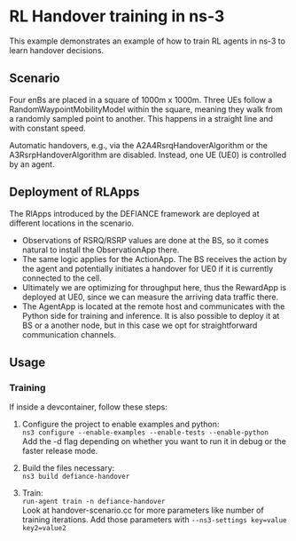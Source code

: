 # RL Handover training in ns-3

This example demonstrates an example of how to train RL agents in ns-3 to learn handover decisions.

## Scenario

Four enBs are placed in a square of 1000m x 1000m. Three UEs follow a RandomWaypointMobilityModel within the square, meaning they walk from a randomly sampled point to another. This happens in a straight line and with constant speed.

Automatic handovers, e.g., via the A2A4RsrqHandoverAlgorithm or the A3RsrpHandoverAlgorithm are disabled. Instead, one UE (UE0) is controlled by an agent.

## Deployment of RLApps

The RlApps introduced by the DEFIANCE framework are deployed at different locations in the scenario.
- Observations of RSRQ/RSRP values are done at the BS, so it comes natural to install the ObservationApp there.
- The same logic applies for the ActionApp. The BS receives the action by the agent and potentially initiates a handover for UE0 if it is currently connected to the cell.
- Ultimately we are optimizing for throughput here, thus the RewardApp is deployed at UE0, since we can measure the arriving data traffic there.
- The AgentApp is located at the remote host and communicates with the Python side for training and inference. It is also possible to deploy it at BS or a another node, but in this case we opt for straightforward communication channels.

## Usage

### Training

If inside a devcontainer, follow these steps:

1. Configure the project to enable examples and python: \
```ns3 configure --enable-examples --enable-tests --enable-python``` \
Add the -d flag depending on whether you want to run it in debug or the faster release mode.

2. Build the files necessary: \
```ns3 build defiance-handover```

3. Train:\
```run-agent train -n defiance-handover``` \
Look at handover-scenario.cc for more parameters like number of training iterations. Add those parameters with ```--ns3-settings key=value key2=value2```
